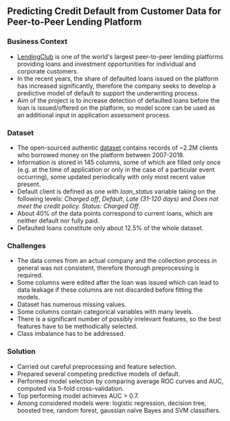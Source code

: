 ## Predicting Credit Default from Customer Data for Peer-to-Peer Lending Platform

### Business Context
*	[LendingClub](https://www.lendingclub.com/) is one of the world's largest peer-to-peer lending platforms providing loans and investment opportunities for individual and corporate customers.
*	In the recent years, the share of defaulted loans issued on the platform has increased significantly, therefore the company seeks to develop a predictive model of default to support the underwriting process.
*	Aim of the project is to increase detection of defaulted loans before the loan is issued/offered on the platform, so model score can be used as an additional input in application assessment process.

### Dataset
*	The open-sourced authentic [dataset](https://www.kaggle.com/wendykan/lending-club-loan-data/downloads/lending-club-loan-data.zip) contains records of ~2.2M clients who borrowed money on the platform between 2007-2018.
*	Information is stored in 145 columns, some of which are filled only once (e.g. at the time of application or only in the case of a particular event occurring), some updated periodically with only most recent value present.
*	Default client is defined as one with *loan_status* variable taking on the following levels: *Charged off*, *Default*, *Late (31-120 days)* and *Does not meet the credit policy. Status: Charged Off*.
*	About 40% of the data points correspond to current loans, which are neither default nor fully paid.
* Defaulted loans constitute only about 12.5% of the whole dataset.

### Challenges
* The data comes from an actual company and the collection process in general was not consistent, therefore thorough preprocessing is required.
* Some columns were edited after the loan was issued which can lead to data leakage if these columns are not discarded before fitting the models.
* Dataset has numerous missing values.
* Some columns contain categorical variables with many levels.
* There is a significant number of possibly irrelevant features, so the best features have to be methodically selected.
* Class imbalance has to be addressed.

### Solution
* Carried out careful preprocessing and feature selection.
* Prepared several competing predictive models of default.
* Performed model selection by comparing average ROC curves and AUC, computed via 5-fold cross-validation.
*	Top performing model achieves AUC > 0.7.
* Among considered models were: logistic regression, decision tree, boosted tree, random forest, gaussian naïve Bayes and SVM classifiers.
